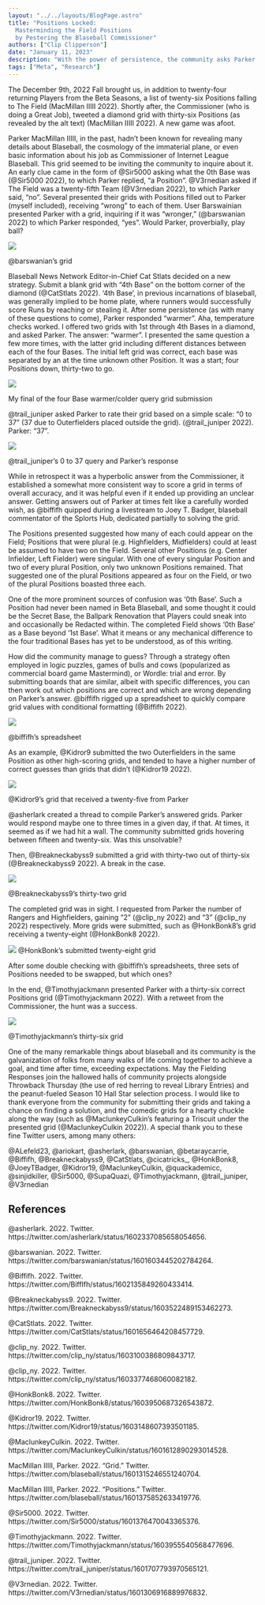 ```yaml
---
layout: "../../layouts/BlogPage.astro"
title: "Positions Locked: 
  Masterminding the Field Positions 
  by Pestering the Blaseball Commissioner"
authors: ["Clip Clipperson"]
date: "January 11, 2023"
description: "With the power of persistence, the community asks Parker MacMillan IIIII about a mysterious grid and the Fallen Positions and manage to figure out the Field."
tags: ["Meta", "Research"]
---
```


The December 9th, 2022 Fall brought us, in addition to twenty-four returning Players from the Beta Seasons, a list of twenty-six Positions falling to The Field (MacMillan IIIII 2022). Shortly after, the Commissioner (who is doing a Great Job), tweeted a diamond grid with thirty-six Positions (as revealed by the alt text) (MacMillan IIIII 2022). A new game was afoot.

Parker MacMillan IIIII, in the past, hadn’t been known for revealing many details about Blaseball, the cosmology of the immaterial plane, or even basic information about his job as Commissioner of Internet League Blaseball. This grid seemed to be inviting the community to inquire about it. An early clue came in the form of @Sir5000 asking what the 0th Base was (@Sir5000 2022), to which Parker replied, “a Position”. @V3rnedian asked if The Field was a twenty-fifth Team (@V3rnedian 2022), to which Parker said, “no”. Several presented their grids with Positions filled out to Parker (myself included), receiving “wrong” to each of them. User Barswainian presented Parker with a grid, inquiring if it was “wronger,” (@barswanian 2022) to which Parker responded, “yes”. Would Parker, proverbially, play ball?

![](/blog/positions-locked/barswanian.jpg)

@barswanian’s grid

Blaseball News Network Editor-in-Chief Cat Stlats decided on a new strategy. Submit a blank grid with “4th Base” on the bottom corner of the diamond (@CatStlats 2022). ‘4th Base’, in previous incarnations of blaseball, was generally implied to be home plate, where runners would successfully score Runs by reaching or stealing it. After some persistence (as with many of these questions to come), Parker responded “warmer”. Aha, temperature checks worked. I offered two grids with 1st through 4th Bases in a diamond, and asked Parker. The answer: “warmer”. I presented the same question a few more times, with the latter grid including different distances between each of the four Bases. The initial left grid was correct, each base was separated by an at the time unknown other Position. It was a start; four Positions down, thirty-two to go.

![](/blog/positions-locked/final-four.jpg)

My final of the four Base warmer/colder query grid submission

@trail_juniper asked Parker to rate their grid based on a simple scale: “0 to 37” (37 due to Outerfielders placed outside the grid). (@trail_juniper 2022). Parker: “37”. 

![](/blog/positions-locked/trail-juniper.jpg)

@trail_juniper’s 0 to 37 query and Parker’s response

While in retrospect it was a hyperbolic answer from the Commissioner, it established a somewhat more consistent way to score a grid in terms of overall accuracy, and it was helpful even if it ended up providing an unclear answer. Getting answers out of Parker at times felt like a carefully worded wish, as @biffifh quipped during a livestream to Joey T. Badger, blaseball commentator of the Splorts Hub, dedicated partially to solving the grid.

The Positions presented suggested how many of each could appear on the Field; Positions that were plural (e.g. Highfielders, Midfielders) could at least be assumed to have two on the Field. Several other Positions (e.g. Center Infielder, Left Fielder) were singular. With one of every singular Position and two of every plural Position, only two unknown Positions remained. That suggested one of the plural Positions appeared as four on the Field, or two of the plural Positions boasted three each. 

One of the more prominent sources of confusion was ‘0th Base’. Such a Position had never been named in Beta Blaseball, and some thought it could be the Secret Base, the Ballpark Renovation that Players could sneak into and occasionally be Redacted within. The completed Field shows ‘0th Base’ as a Base beyond ‘1st Base’. What it means or any mechanical difference to the four traditional Bases has yet to be understood, as of this writing.

How did the community manage to guess? Through a strategy often employed in logic puzzles, games of bulls and cows (popularized as commercial board game Mastermind), or Wordle: trial and error. By submitting boards that are similar, albeit with specific differences, you can then work out which positions are correct and which are wrong depending on Parker’s answer. @biffifh rigged up a spreadsheet to quickly compare grid values with conditional formatting (@Biffifh 2022). 

![](/blog/positions-locked/biffifh.png)

@biffifh’s spreadsheet

As an example, @Kidror9 submitted the two Outerfielders in the same Position as other high-scoring grids, and tended to have a higher number of correct guesses than grids that didn’t (@Kidror19 2022).

![](/blog/positions-locked/kidror.jpg)

@Kidror9’s grid that received a twenty-five from Parker

@asherlark created a thread to compile Parker’s answered grids. Parker would respond maybe one to three times in a given day, if that. At times, it seemed as if we had hit a wall. The community submitted grids hovering between fifteen and twenty-six. Was this unsolvable? 

Then, @Breakneckabyss9 submitted a grid with thirty-two out of thirty-six (@Breakneckabyss9 2022). A break in the case. 

![](/blog/positions-locked/breakneckabyss.jpg)

@Breakneckabyss9’s thirty-two grid

The completed grid was in sight. I requested from Parker the number of Rangers and Highfielders, gaining “2” (@clip_ny 2022) and “3” (@clip_ny 2022) respectively. More grids were submitted, such as @HonkBonk8’s grid receiving a twenty-eight (@HonkBonk8 2022). 

![](/blog/positions-locked/honkbonk.jpg)
@HonkBonk’s submitted twenty-eight grid

After some double checking with @biffifh’s spreadsheets, three sets of Positions needed to be swapped, but which ones?

In the end, @Timothyjackmann presented Parker with a thirty-six correct Positions grid (@Timothyjackmann 2022). With a retweet from the Commissioner, the hunt was a success. 

![](/blog/positions-locked/timothyjackmann.jpg)

@Timothyjackmann’s thirty-six grid

One of the many remarkable things about blaseball and its community is the galvanization of folks from many walks of life coming together to achieve a goal, and time after time, exceeding expectations. May the Fielding Responses join the hallowed halls of community projects alongside Throwback Thursday (the use of red herring to reveal Library Entries) and the peanut-fueled Season 10 Hall Star selection process. I would like to thank everyone from the community for submitting their grids and taking a chance on finding a solution, and the comedic grids for a hearty chuckle along the way (such as @MaclunkeyCulkin’s featuring a Triscuit under the presented grid (@MaclunkeyCulkin 2022)). A special thank you to these fine Twitter users, among many others:

@ALefeld23, @ariokart, @asherlark, @barswanian, @betaraycarrie, @Biffifh, @Breakneckabyss9, @CatStlats, @cicatricks\_, @HonkBonk8, @JoeyTBadger, @Kidror19, @MaclunkeyCulkin, @quackademicc, @sinjidkiller, @Sir5000, @SupaQuazi, @Timothyjackmann, @trail_juniper, @V3rnedian

## References

@asherlark. 2022. Twitter. https&#x3A;//twitter.com/asherlark/status/1602337085658054656.

@barswanian. 2022. Twitter. https&#x3A;//twitter.com/barswanian/status/1601603445202784264.

@Biffifh. 2022. Twitter. https&#x3A;//twitter.com/BiffIfh/status/1602135849260433414.

@Breakneckabyss9. 2022. Twitter. https&#x3A;//twitter.com/Breakneckabyss9/status/1603522489153462273.

@CatStlats. 2022. Twitter. https&#x3A;//twitter.com/CatStlats/status/1601656464208457729.

@clip_ny. 2022. Twitter. https&#x3A;//twitter.com/clip_ny/status/1603100386809843717.

@clip_ny. 2022. Twitter. https&#x3A;//twitter.com/clip_ny/status/1603377468060082182.

@HonkBonk8. 2022. Twitter. https&#x3A;//twitter.com/HonkBonk8/status/1603950687326543872.

@Kidror19. 2022. Twitter. https&#x3A;//twitter.com/Kidror19/status/1603148607393501185.

@MaclunkeyCulkin. 2022. Twitter. https&#x3A;//twitter.com/MaclunkeyCulkin/status/1601612890293014528.

MacMillan IIIII, Parker. 2022. “Grid.” Twitter. https&#x3A;//twitter.com/blaseball/status/1601315246551240704.

MacMillan IIIII, Parker. 2022. “Positions.” Twitter. https&#x3A;//twitter.com/blaseball/status/1601375852633419776.

@Sir5000. 2022. Twitter. https&#x3A;//twitter.com/Sir5000/status/1601376470043365376.

@Timothyjackmann. 2022. Twitter. https&#x3A;//twitter.com/Timothyjackmann/status/1603955540568477696.

@trail_juniper. 2022. Twitter. https&#x3A;//twitter.com/trail_juniper/status/1601707793970565121.

@V3rnedian. 2022. Twitter. https&#x3A;//twitter.com/V3rnedian/status/1601306916889976832.
